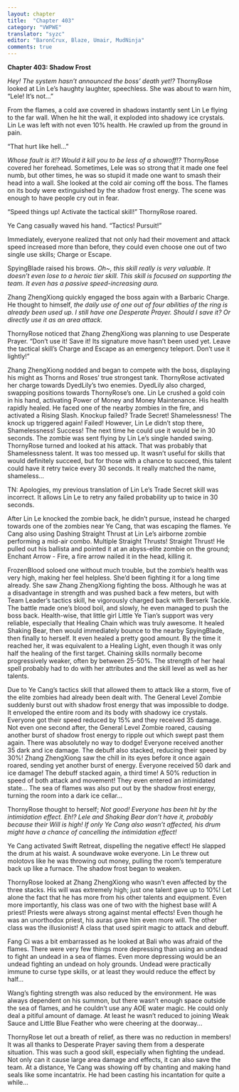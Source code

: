 ```yaml
---
layout: chapter
title:  "Chapter 403"
category: "VWPWE"
translator: "syzc"
editor: "BaronCrux, Blaze, Umair, MudNinja"
comments: true
---
```


**Chapter 403: Shadow Frost**

*Hey! The system hasn’t announced the boss’ death yet!?* ThornyRose looked at Lin Le’s haughty laughter, speechless. She was about to warn him, “Lele! It’s not...”

From the flames, a cold axe covered in shadows instantly sent Lin Le flying to the far wall. When he hit the wall, it exploded into shadowy ice crystals. Lin Le was left with not even 10% health. He crawled up from the ground in pain. 

“That hurt like hell...”

*Whose fault is it!? Would it kill you to be less of a showoff!?* ThornyRose covered her forehead. Sometimes, Lele was so strong that it made one feel numb, but other times, he was so stupid it made one want to smash their head into a wall. She looked at the cold air coming off the boss. The flames on its body were extinguished by the shadow frost energy. The scene was enough to have people cry out in fear.

“Speed things up! Activate the tactical skill!” ThornyRose roared.

Ye Cang casually waved his hand. “Tactics! Pursuit!”

Immediately, everyone realized that not only had their movement and attack speed increased more than before, they could even choose one out of two single use skills; Charge or Escape.

SpyingBlade raised his brows. *Oh~, this skill really is very valuable. It doesn’t even lose to a heroic tier skill. This skill is focused on supporting the team. It even has a passive speed-increasing aura.*

Zhang ZhengXiong quickly engaged the boss again with a Barbaric Charge. He thought to himself, *the daily use of one out of four abilities of the ring is already been used up. I still have one Desperate Prayer. Should I save it? Or directly use it as an area attack.* 

ThornyRose noticed that Zhang ZhengXiong was planning to use Desperate Prayer. “Don’t use it! Save it! Its signature move hasn’t been used yet. Leave the tactical skill’s Charge and Escape as an emergency teleport. Don’t use it lightly!”

Zhang ZhengXiong nodded and began to compete with the boss, displaying his might as Thorns and Roses’ true strongest tank. ThornyRose activated her charge towards DyedLily’s two enemies. DyedLily also charged, swapping positions towards ThornyRose’s one. Lin Le crushed a gold coin in his hand, activating Power of Money and Money Maintenance. His health rapidly healed. He faced one of the nearby zombies in the fire, and activated a Rising Slash. Knockup failed? Trade Secret! Shamelessness! The knock up triggered again! Failed! However, Lin Le didn’t stop there, Shamelessness! Success! The next time he could use it would be in 30 seconds. The zombie was sent flying by Lin Le’s single handed swing. ThornyRose turned and looked at his attack. That was probably that Shamelessness talent. It was too messed up. It wasn’t useful for skills that would definitely succeed, but for those with a chance to succeed, this talent could have it retry twice every 30 seconds. It really matched the name, shameless...

TN: Apologies, my previous translation of Lin Le’s Trade Secret skill was incorrect. It allows Lin Le to retry any failed probability up to twice in 30 seconds.

After Lin Le knocked the zombie back, he didn’t pursue, instead he charged towards one of the zombies near Ye Cang, that was escaping the flames. Ye Cang also using Dashing Straight Thrust at Lin Le’s airborne zombie performing a mid-air combo. Multiple Straight Thrusts! Straight Thrust! He pulled out his ballista and pointed it at an abyss-elite zombie on the ground; Enchant Arrow - Fire, a fire arrow nailed it in the head, killing it.

FrozenBlood soloed one without much trouble, but the zombie’s health was very high, making her feel helpless. She’d been fighting it for a long time already. She saw Zhang ZhengXiong fighting the boss. Although he was at a disadvantage in strength and was pushed back a few meters, but with Team Leader’s tactics skill, he vigorously charged back with Berserk Tackle. The battle made one’s blood boil, and slowly, he even managed to push the boss back. Health-wise, that little girl Little Ye Tian’s support was very reliable, especially that Healing Chain which was truly awesome. It healed Shaking Bear, then would immediately bounce to the nearby SpyingBlade, then finally to herself. It even healed a pretty good amount. By the time it reached her, it was equivalent to a Healing Light, even though it was only half the healing of the first target. Chaining skills normally become progressively weaker, often by between 25-50%. The strength of her heal spell probably had to do with her attributes and the skill level as well as her talents.

Due to Ye Cang’s tactics skill that allowed them to attack like a storm, five of the elite zombies had already been dealt with. The General Level Zombie suddenly burst out with shadow frost energy that was impossible to dodge. It enveloped the entire room and its body with shadowy ice crystals. Everyone got their speed reduced by 15% and they received 35 damage. Not even one second after, the General Level Zombie roared, causing another burst of shadow frost energy to ripple out which swept past them again. There was absolutely no way to dodge! Everyone received another 35 dark and ice damage. The debuff also stacked, reducing their speed by 30%! Zhang ZhengXiong saw the chill in its eyes before it once again roared, sending yet another burst of energy. Everyone received 50 dark and ice damage! The debuff stacked again, a third time! A 50% reduction in speed of both attack and movement! They even entered an intimidated state… The sea of flames was also put out by the shadow frost energy, turning the room into a dark ice cellar...

ThornyRose thought to herself; *Not good! Everyone has been hit by the intimidation effect. Eh!? Lele and Shaking Bear don’t have it, probably because their Will is high! If only Ye Cang also wasn’t affected, his drum might have a chance of cancelling the intimidation effect!* 

Ye Cang activated Swift Retreat, dispelling the negative effect! He slapped the drum at his waist. A soundwave woke everyone. Lin Le threw out molotovs like he was throwing out money, pulling the room’s temperature back up like a furnace. The shadow frost began to weaken.

ThornyRose looked at Zhang ZhengXiong who wasn’t even affected by the three stacks. His will was extremely high; just one talent gave up to 10%! Let alone the fact that he has more from his other talents and equipment. Even more importantly, his class was one of two with the highest base will! A priest! Priests were always strong against mental effects! Even though he was an unorthodox priest, his auras gave him even more will. The other class was the illusionist! A class that used spirit magic to attack and debuff.

Fang Ci was a bit embarrassed as he looked at Bali who was afraid of the flames. There were very few things more depressing than using an undead to fight an undead in a sea of flames. Even more depressing would be an undead fighting an undead on holy grounds. Undead were practically immune to curse type skills, or at least they would reduce the effect by half...

Wang’s fighting strength was also reduced by the environment. He was always dependent on his summon, but there wasn’t enough space outside the sea of flames, and he couldn’t use any AOE water magic. He could only deal a pitiful amount of damage. At least he wasn’t reduced to joining Weak Sauce and Little Blue Feather who were cheering at the doorway...

ThornyRose let out a breath of relief, as there was no reduction in members! It was all thanks to Desperate Prayer saving them from a desperate situation. This was such a good skill, especially when fighting the undead. Not only can it cause large area damage and effects, it can also save the team. At a distance, Ye Cang was showing off by chanting and making hand seals like some incantatrix. He had been casting his incantation for quite a while...
